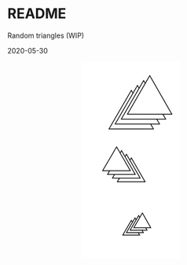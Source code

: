 # README

Random triangles (WIP)

2020-05-30

<p align="center">
  <img width="200" height="400" src="render/out.png">
</p>
